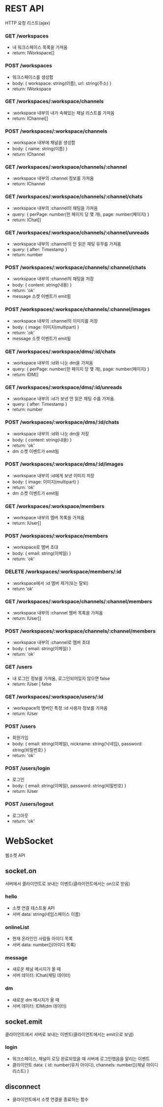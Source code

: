 # REST API
HTTP 요청 리스트(ajax)
### GET /workspaces
- 내 워크스페이스 목록을 가져옴
- return: IWorkspace[]
### POST /workspaces
- 워크스페이스를 생성함
- body: { workspace: string(이름), url: string(주소) }
- return: IWorkspace
### GET /workspaces/:workspace/channels
- :workspace 내부의 내가 속해있는 채널 리스트를 가져옴
- return: IChannel[]
### POST /workspaces/:workspace/channels
- :workspace 내부에 채널을 생성함
- body: { name: string(이름) }
- return: IChannel
### GET /workspaces/:workspace/channels/:channel
- :workspace 내부의 :channel 정보를 가져옴
- return: IChannel
### GET /workspaces/:workspace/channels/:channel/chats
- :workspace 내부의 :channel의 채팅을 가져옴
- query: { perPage: number(한 페이지 당 몇 개), page: number(페이지) }
- return: IChat[]
### GET /workspaces/:workspace/channels/:channel/unreads
- :workspace 내부의 :channel의 안 읽은 채팅 유무를 가져옴
- query: { after: Timestamp }
- return: number
### POST /workspaces/:workspace/channels/:channel/chats
- :workspace 내부의 :channel의 채팅을 저장
- body: { content: string(내용) }
- return: 'ok'
- message 소켓 이벤트가 emit됨
### POST /workspaces/:workspace/channels/:channel/images
- :workspace 내부의 :channel의 이미지를 저장
- body: { image: 이미지(multipart) }
- return: 'ok'
- message 소켓 이벤트가 emit됨
### GET /workspaces/:workspace/dms/:id/chats
- :workspace 내부의 :id와 나눈 dm을 가져옴
- query: { perPage: number(한 페이지 당 몇 개), page: number(페이지) }
- return: IDM[]
### GET /workspaces/:workspace/dms/:id/unreads
- :workspace 내부의 :id가 보낸 안 읽은 채팅 수를 가져옴.
- query: { after: Timestamp }
- return: number
### POST /workspaces/:workspace/dms/:id/chats
- :workspace 내부의 :id와 나눈 dm을 저장
- body: { content: string(내용) }
- return: 'ok'
- dm 소켓 이벤트가 emit됨
### POST /workspaces/:workspace/dms/:id/images
- :workspace 내부의 :id에게 보낸 이미지 저장
- body: { image: 이미지(multipart) }
- return: 'ok'
- dm 소켓 이벤트가 emit됨
### GET /workspaces/:workspace/members
- :workspace 내부의 멤버 목록을 가져옴
- return: IUser[]
### POST /workspaces/:workspace/members
- :workspace로 멤버 초대
- body: { email: string(이메일) }
- return: 'ok'
### DELETE /workspaces/:workspace/members/:id
- :workspace에서 :id 멤버 제거(또는 탈퇴)
- return 'ok'
### GET /workspaces/:workspace/channels/:channel/members
- :workspace 내부의 :channel 멤버 목록을 가져옴
- return: IUser[]
### POST /workspaces/:workspace/channels/:channel/members
- :workspace 내부의 :channel로 멤버 초대
- body: { email: string(이메일) }
- return: 'ok'
### GET /users
- 내 로그인 정보를 가져옴, 로그인되어있지 않으면 false
- return: IUser | false
### GET /workspaces/:workspace/users/:id
- :workspace의 멤버인 특정 :id 사용자 정보를 가져옴
- return: IUser
### POST /users
- 회원가입
- body: { email: string(이메일), nickname: string(닉네임), password: string(비밀번호) }
- return: 'ok'
### POST /users/login
- 로그인
- body: { email: string(이메일), password: string(비밀번호) }
- return: IUser
### POST /users/logout
- 로그아웃
- return: 'ok'

# WebSocket
웹소켓 API
## socket.on
서버에서 클라이언트로 보내는 이벤트(클라이언트에서는 on으로 받음)
### hello
- 소켓 연결 테스트용 API
- 서버 data: string(네임스페이스 이름)
### onlineList
- 현재 온라인인 사람들 아이디 목록
- 서버 data: number[](아이디 목록)
### message
- 새로운 채널 메시지가 올 때
- 서버 데이터: IChat(채팅 데이터)
### dm
- 새로운 dm 메시지가 올 때
- 서버 데이터: IDM(dm 데이터)

## socket.emit
클라이언트에서 서버로 보내는 이벤트(클라이언트에서는 emit으로 보냄)
### login
- 워크스페이스, 채널이 로딩 완료되었을 때 서버에 로그인했음을 알리는 이벤트
- 클라이언트 data: { id: number(유저 아이디), channels: number[](채널 아이디 리스트) }

## disconnect
- 클라이언트에서 소켓 연결을 종료하는 함수
